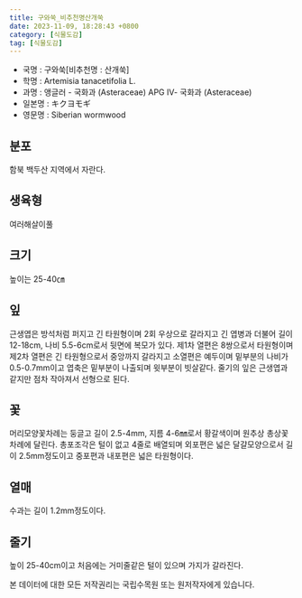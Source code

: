 ```yaml
---
title: 구와쑥_비추천명산개쑥
date: 2023-11-09, 18:28:43 +0800
category: [식물도감]
tag: [식물도감]
---
```




- 국명 : 구와쑥[비추천명 : 산개쑥]
- 학명 : Artemisia tanacetifolia L.
- 과명 : 앵글러 - 국화과 (Asteraceae) APG Ⅳ- 국화과 (Asteraceae)
- 일본명 : キクヨモギ
- 영문명 : Siberian wormwood


## 분포
함북 백두산 지역에서 자란다.
## 생육형
여러해살이풀 
## 크기
높이는 25-40㎝
## 잎
근생엽은 방석처럼 퍼지고 긴 타원형이며 2회 우상으로 갈라지고 긴 엽병과 더불어 길이 12-18cm, 나비 5.5-6cm로서 뒷면에 복모가 있다. 제1차 열편은 8쌍으로서 타원형이며 제2차 열편은 긴 타원형으로서 중앙까지 갈라지고 소열편은 예두이며 밑부분의 나비가 0.5-0.7mm이고 엽축은 밑부분이 나출되며 윗부분이 빗살같다. 줄기의 잎은 근생엽과 같지만 점차 작아져서 선형으로 된다.
## 꽃
머리모양꽃차례는 둥글고 길이 2.5-4mm, 지름 4-6㎜로서 황갈색이며 원추상 총상꽃차례에 달린다. 총포조각은 털이 없고 4줄로 배열되며 외포편은 넓은 달걀모양으로서 길이 2.5mm정도이고 중포편과 내포편은 넓은 타원형이다.
## 열매
수과는 길이 1.2mm정도이다.
## 줄기
높이 25-40cm이고 처음에는 거미줄같은 털이 있으며 가지가 갈라진다.






본 데이터에 대한 모든 저작권리는 국립수목원 또는 원저작자에게 있습니다.
